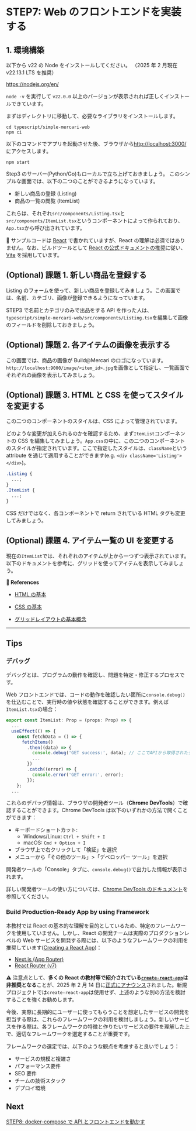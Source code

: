 # STEP7: Web のフロントエンドを実装する

## 1. 環境構築

以下から v22 の Node をインストールしてください。
（2025 年 2 月現在 v22.13.1 LTS を推奨）

https://nodejs.org/en/

`node -v` を実行して `v22.0.0` 以上のバージョンが表示されれば正しくインストールできています。

まずはディレクトリに移動して、必要なライブラリをインストールします。

```shell
cd typescript/simple-mercari-web
npm ci
```

以下のコマンドでアプリを起動させた後、ブラウザから[http://localhost:3000/](http://localhost:3000/)にアクセスします。

```shell
npm start
```

Step3 のサーバー(Python/Go)もローカルで立ち上げておきましょう。
このシンプルな画面では、以下の二つのことができるようになっています。

- 新しい商品の登録 (Listing)
- 商品の一覧の閲覧 (ItemList)

これらは、それぞれ`src/components/Listing.tsx`と`src/components/ItemList.tsx`というコンポーネントによって作られており、`App.tsx`から呼び出されています。

:pushpin: サンプルコードは [React](https://react.dev/versions) で書かれていますが、React の理解は必須ではありません。なお、ビルドツールとして [React の公式ドキュメントの推奨](https://react.dev/learn/building-a-react-framework#step-1-install-a-build-tool)に従い、[Vite](https://github.com/vitejs/vite) を採用しています。

## (Optional) 課題 1. 新しい商品を登録する

Listing のフォームを使って、新しい商品を登録してみましょう。この画面では、名前、カテゴリ、画像が登録できるようになっています。

STEP3 で名前とカテゴリのみで出品をする API を作った人は、`typescript/simple-mercari-web/src/components/Listing.tsx`を編集して画像のフィールドを削除しておきましょう。

## (Optional) 課題 2. 各アイテムの画像を表示する

この画面では、商品の画像が Build@Mercari のロゴになっています。`http://localhost:9000/image/<item_id>.jpg`を画像として指定し、一覧画面でそれぞれの画像を表示してみましょう。

## (Optional) 課題 3. HTML と CSS を使ってスタイルを変更する

この二つのコンポーネントのスタイルは、CSS によって管理されています。

どのような変更が加えられるのかを確認するため、まず`ItemList`コンポーネントの CSS を編集してみましょう。`App.css`の中に、この二つのコンポーネントのスタイルが指定されています。ここで指定したスタイルは、`className`という attribute を通じて適用することができます(e.g. `<div className='Listing'></div>`)。

```css
.Listing {
  ...;
}
.ItemList {
  ...;
}
```

CSS だけではなく、各コンポーネントで return されている HTML タグも変更してみましょう。

## (Optional) 課題 4. アイテム一覧の UI を変更する

現在の`ItemList`では、それぞれのアイテムが上から一つずつ表示されています。以下のドキュメントを参考に、グリッドを使ってアイテムを表示してみましょう。

**:book: References**

- [HTML の基本](https://developer.mozilla.org/ja/docs/Learn/Getting_started_with_the_web/HTML_basics)

- [CSS の基本](https://developer.mozilla.org/ja/docs/Learn/Getting_started_with_the_web/CSS_basics)

- [グリッドレイアウトの基本概念](https://developer.mozilla.org/ja/docs/Web/CSS/CSS_Grid_Layout/Basic_Concepts_of_Grid_Layout)

---

## Tips

### デバッグ

デバッグとは、プログラムの動作を確認し、問題を特定・修正するプロセスです。

Web フロントエンドでは、コードの動作を確認したい箇所に`console.debug()`を仕込むことで、実行時の値や状態を確認することができます。例えば`ItemList.tsx`の場合：

```typescript
export const ItemList: Prop = (props: Prop) => {
  ...
  useEffect(() => {
    const fetchData = () => {
      fetchItems()
        .then((data) => {
          console.debug('GET success:', data); // ここでAPIから取得されたデータの中身を確認
          ...
        })
        .catch((error) => {
          console.error('GET error:', error);
        });
    };
  ...
```

これらのデバッグ情報は、ブラウザの開発者ツール（**Chrome DevTools**）で確認することができます。Chrome DevTools は以下のいずれかの方法で開くことができます：

- キーボードショートカット:
  - Windows/Linux: `Ctrl + Shift + I`
  - macOS: `Cmd + Option + I`
- ブラウザ上で右クリックして「検証」を選択
- メニューから「その他のツール」>「デベロッパー ツール」を選択

開発者ツールの「Console」タブに、`console.debug()`で出力した情報が表示されます。

詳しい開発者ツールの使い方については、[Chrome DevTools のドキュメント](https://developer.chrome.com/docs/devtools/open?hl=ja)を参照してください。

### Build Production-Ready App by using Framework

本教材では React の基本的な理解を目的としているため、特定のフレームワークを使用していません。しかし、React の開発チームは実際のプロダクションレベルの Web サービスを開発する際には、以下のようなフレームワークの利用を推奨しています([Creating a React App](https://react.dev/learn/creating-a-react-app))：

- [Next.js (App Router)](https://nextjs.org/docs)
- [React Router (v7)](https://reactrouter.com/start/framework/installation)

:warning: 注意点として、**多くの React の教材等で紹介されている[`create-react-app`](https://github.com/facebook/create-react-app)は非推奨となる**ことが、2025 年 2 月 14 日に[正式にアナウンス](https://react.dev/blog/2025/02/14/sunsetting-create-react-app)されました。新規プロジェクトでは`create-react-app`は使用せず、上述のような別の方法を検討することを強くお勧めします。

今後、実際に長期的にユーザーに使ってもらうことを想定したサービスの開発を担当する際は、これらのフレームワークの利用を検討しましょう。新しいサービスを作る際は、各フレームワークの特徴と作りたいサービスの要件を理解した上で、適切なフレームワークを選定することが重要です。

フレームワークの選定では、以下のような観点を考慮すると良いでしょう：

- サービスの規模と複雑さ
- パフォーマンス要件
- SEO 要件
- チームの技術スタック
- デプロイ環境

## Next

[STEP8: docker-compose で API とフロントエンドを動かす](08-docker-compose.ja.md)
